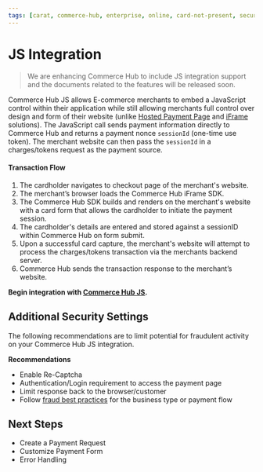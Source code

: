 ```yaml
---
tags: [carat, commerce-hub, enterprise, online, card-not-present, secure-payment-form, payment-js, tokenization]
---
```


# JS Integration

<!-- theme: danger -->
> We are enhancing Commerce Hub to include JS integration support and the documents related to the features will be released soon.

Commerce Hub JS allows E-commerce merchants to embed a JavaScript control within their application while still allowing merchants full control over design and form of their website (unlike [Hosted Payment Page](?path=docs/Online-Mobile-Digital/Secure-Data-Capture/Hosted-Payment-Page/Hosted-Payment-Page.md) and [iFrame](docs/Online-Mobile-Digital/Secure-Data-Capture/iFrame-JS/iFrame-JS.md) solutions). The JavaScript call sends payment information directly to Commerce Hub and returns a payment nonce `sessionId` (one-time use token). The merchant website can then pass the `sessionId` in a charges/tokens request as the payment source.

#### Transaction Flow

1. The cardholder navigates to checkout page of the merchant's website.
2. The merchant’s browser loads the Commerce Hub iFrame SDK.
3. The Commerce Hub SDK builds and renders on the merchant's website with a card form that allows the cardholder to initiate the payment session.
4. The cardholder's details are entered and stored against a sessionID within Commerce Hub on form submit.
5. Upon a successful card capture, the merchant's website will attempt to process the charges/tokens transaction via the merchants backend server.
6. Commerce Hub sends the transaction response to the merchant’s website.

**Begin integration with [Commerce Hub JS](?path=docs/Online-Mobile-Digital/Secure-Data-Capture/Payment-JS/Payment-JS.md).**

## Additional Security Settings

The following recommendations are to limit potential for fraudulent activity on your Commerce Hub JS integration.

**Recommendations**

- Enable Re-Captcha
- Authentication/Login requirement to access the payment page
- Limit response back to the browser/customer
- Follow [fraud best practices](?path=docs/Resources/Guides/Fraud/Fraud-Settings.md) for the business type or payment flow

## Next Steps

- Create a Payment Request
- Customize Payment Form
- Error Handling
